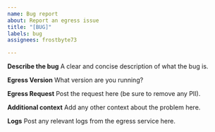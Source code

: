 ```yaml
---
name: Bug report
about: Report an egress issue
title: "[BUG]"
labels: bug
assignees: frostbyte73

---
```


**Describe the bug**
A clear and concise description of what the bug is.

**Egress Version**
What version are you running?

**Egress Request**
Post the request here (be sure to remove any PII).

**Additional context**
Add any other context about the problem here.

**Logs**
Post any relevant logs from the egress service here.
